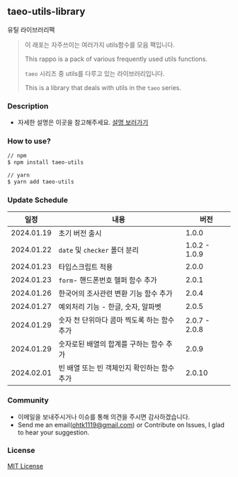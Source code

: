 ## taeo-utils-library

유틸 라이브러리팩

> 이 래포는 자주쓰이는 여러가지 utils함수를 모음 팩입니다.
>
> This rappo is a pack of various frequently used utils functions.
>
> `taeo` 시리즈 중 utils를 다루고 있는 라이브러리입니다.
>
> This is a library that deals with utils in the `taeo` series.

### Description

- 자세한 설명은 이곳을 참고해주세요. [설명 보러가기](https://taeo.gitbook.io/taeo/)

### How to use?

```bash
// npm
$ npm install taeo-utils

// yarn
$ yarn add taeo-utils
```

### Update Schedule

| 일정       | 내용                                        | 버전          |
| ---------- | ------------------------------------------- | ------------- |
| 2024.01.19 | 초기 버전 출시                              | 1.0.0         |
| 2024.01.22 | `date` 및 `checker` 폴더 분리               | 1.0.2 - 1.0.9 |
| 2024.01.23 | 타입스크립트 적용                           | 2.0.0         |
| 2024.01.23 | `form`- 핸드폰번호 헬퍼 함수 추가           | 2.0.1         |
| 2024.01.26 | 한국어의 조사관련 변환 기능 함수 추가       | 2.0.4         |
| 2024.01.27 | 예외처리 기능 - 한글, 숫자, 알파벳          | 2.0.5         |
| 2024.01.29 | 숫자 천 단위마다 콤마 찍도록 하는 함수 추가 | 2.0.7 - 2.0.8 |
| 2024.01.29 | 숫자로된 배열의 합계를 구하는 함수 추가     | 2.0.9         |
| 2024.02.01 | 빈 배열 또는 빈 객체인지 확인하는 함수 추가 | 2.0.10        |

### Community

- 이메일을 보내주시거나 이슈를 통해 의견을 주시면 감사하겠습니다.
- Send me an email(ohtk1119@gmail.com) or Contribute on Issues, I glad to hear your suggestion.

### License

[MIT License](https://rmm5t.mit-license.org/)
